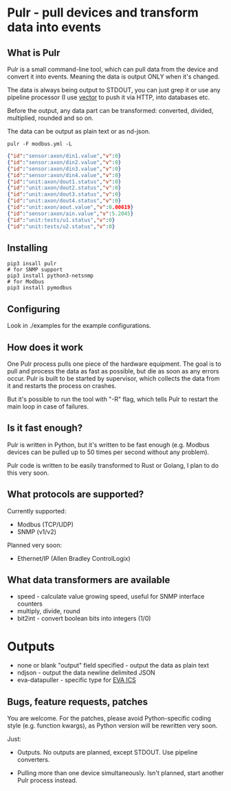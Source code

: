# Pulr - pull devices and transform data into events

## What is Pulr

Pulr is a small command-line tool, which can pull data from the device and
convert it into events. Meaning the data is output ONLY when it's changed.

The data is always being output to STDOUT, you can just grep it or use any
pipeline processor (I use [vector](https://vector.dev/) to push it via HTTP,
into databases etc.

Before the output, any data part can be transformed: converted, divided,
multiplied, rounded and so on.

The data can be output as plain text or as nd-json.

```shell
pulr -F modbus.yml -L
```

```json
{"id":"sensor:axon/din1.value","v":0}
{"id":"sensor:axon/din2.value","v":0}
{"id":"sensor:axon/din3.value","v":0}
{"id":"sensor:axon/din4.value","v":0}
{"id":"unit:axon/dout1.status","v":0}
{"id":"unit:axon/dout2.status","v":0}
{"id":"unit:axon/dout3.status","v":0}
{"id":"unit:axon/dout4.status","v":0}
{"id":"unit:axon/aout.value","v":0.00619}
{"id":"sensor:axon/ain.value","v":5.2045}
{"id":"unit:tests/u1.status","v":0}
{"id":"unit:tests/u2.status","v":0}
```

## Installing

```shell
pip3 insall pulr
# for SNMP support
pip3 install python3-netsnmp
# for Modbus
pip3 install pymodbus
```

## Configuring

Look in ./examples for the example configurations.

## How does it work

One Pulr process pulls one piece of the hardware equipment. The goal is to pull
and process the data as fast as possible, but die as soon as any errors occur.
Pulr is built to be started by supervisor, which collects the data from it and
restarts the process on crashes.

But it's possible to run the tool with "-R" flag, which tells Pulr to restart
the main loop in case of failures.

## Is it fast enough?

Pulr is written in Python, but it's written to be fast enough (e.g. Modbus
devices can be pulled up to 50 times per second without any problem).

Pulr code is written to be easily transformed to Rust or Golang, I plan to do
this very soon.

## What protocols are supported?

Currently supported:

* Modbus (TCP/UDP)
* SNMP (v1/v2)

Planned very soon:

* Ethernet/IP (Allen Bradley ControlLogix)

## What data transformers are available

* speed - calculate value growing speed, useful for SNMP interface counters
* multiply, divide, round
* bit2int - convert boolean bits into integers (1/0)

# Outputs

* none or blank "output" field specified - output the data as plain text
* ndjson - output the data newline delimited JSON
* eva-datapuller - specific type for [EVA ICS](https://www.eva-ics.com/)

## Bugs, feature requests, patches

You are welcome. For the patches, please avoid Python-specific coding style
(e.g. function kwargs), as Python version will be rewritten very soon.

Just:

* Outputs. No outputs are planned, except STDOUT. Use pipeline converters.

* Pulling more than one device simultaneously. Isn't planned, start another
  Pulr process instead.

